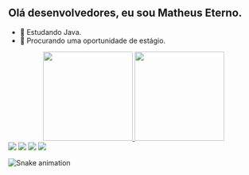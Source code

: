 ## Olá desenvolvedores, eu sou Matheus Eterno.

- 🌱 Estudando Java.
- 🤔 Procurando uma oportunidade de estágio.

<div align="center">
  <a href="https://github.com/matheuseterno">
  <img height="180em" src="https://github-readme-stats.vercel.app/api?username=matheuseterno&show_icons=true&theme=chartreuse-dark&include_all_commits=true&count_private=true"/>
  <img height="180em" src="https://github-readme-stats.vercel.app/api/top-langs/?username=matheuseterno&layout=compact&langs_count=7&theme=chartreuse-dark"/>
</div>
<div> 
  <a href = "mailto:matheus.eterno@outlook.com.br"><img src="https://img.shields.io/badge/Microsoft_Outlook-0078D4?style=for-the-badge&logo=microsoft-outlook&logoColor=white" target="_blank"></a>
  <a href="https://www.linkedin.com/in/matheus-eterno" target="_blank"><img src="https://img.shields.io/badge/-LinkedIn-%230077B5?style=for-the-badge&logo=linkedin&logoColor=white" target="_blank"></a>
  <a href="https://twitter.com/MatheusEternoG" target="_blank"><img src="https://img.shields.io/badge/Twitter-1DA1F2?style=for-the-badge&logo=twitter&logoColor=white" target="_blank"></a>
  <a href="https://instagram.com/matheus.eterno" target="_blank"><img src="https://img.shields.io/badge/-Instagram-%23E4405F?style=for-the-badge&logo=instagram&logoColor=white" target="_blank"></a>
  
  ![Snake animation](https://github.com/matheuseterno/matheuseterno/blob/output/github-contribution-grid-snake.svg)
 
</div>
